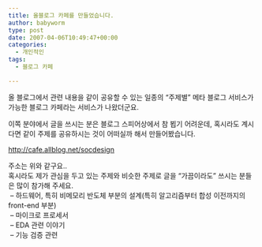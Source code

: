 ```yaml
---
title: 올블로그 카페를 만들었습니다.
author: babyworm
type: post
date: 2007-04-06T10:49:47+00:00
categories:
  - 개인적인
tags:
  - 블로그 카페

---
```

올 블로그에서 관련 내용을 같이 공유할 수 있는 일종의 “주제별” 메타 블로그 서비스가 가능한 블로그 카페라는 서비스가 나왔더군요.

이쪽 분야에서 글을 쓰시는 분은 블로그 스피어상에서 참 뵙기 어려운데, 혹시라도 계시다면 같이 주제를 공유하시는 것이 어떠실까 해서 만들어봤습니다. 

<http://cafe.allblog.net/socdesign>

주소는 위와 같구요..<br>
혹시라도 제가 관심을 두고 있는 주제와 비슷한 주제로 글을 “가끔이라도” 쓰시는 분들은 많이 참가해 주세요.<br>
 – 하드웨어, 특히 비메모리 반도체 부분의 설계(특히 알고리즘부터 합성 이전까지의 front-end 부분)<br>
 – 마이크로 프로세서<br>
 – EDA 관련 이야기<br>
 – 기능 검증 관련
